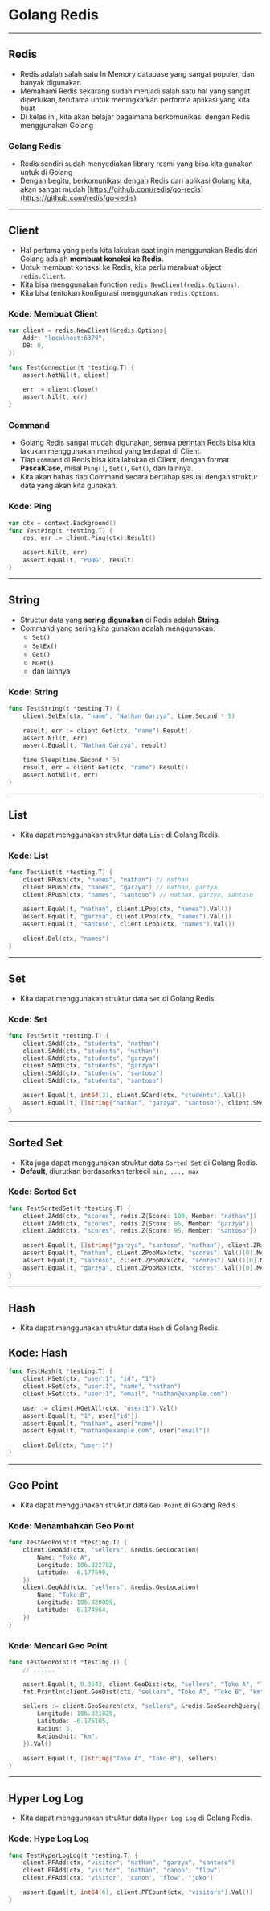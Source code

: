 # Golang Redis

---

## Redis

- Redis adalah salah satu In Memory database yang sangat populer, dan banyak digunakan
- Memahami Redis sekarang sudah menjadi salah satu hal yang sangat diperlukan, terutama untuk meningkatkan performa aplikasi yang kita buat
- Di kelas ini, kita akan belajar bagaimana berkomunikasi dengan Redis menggunakan Golang

### Golang Redis

- Redis sendiri sudah menyediakan library resmi yang bisa kita gunakan untuk di Golang
- Dengan begitu, berkomunikasi dengan Redis dari aplikasi Golang kita, akan sangat mudah [https://github.com/redis/go-redis](https://github.com/redis/go-redis)

---

## Client

- Hal pertama yang perlu kita lakukan saat ingin menggunakan Redis dari Golang adalah **membuat koneksi ke Redis.**
- Untuk membuat koneksi ke Redis, kita perlu membuat object `redis.Client`.
- Kita bisa menggunakan function `redis.NewClient(redis.Options)`.
- Kita bisa tentukan konfigurasi menggunakan `redis.Options`.

### Kode: Membuat Client

```go
var client = redis.NewClient(&redis.Options{
    Addr: "localhost:6379",
    DB: 0,
})

func TestConnection(t *testing.T) {
    assert.NotNil(t, client)

    err := client.Close()
    assert.Nil(t, err)
}
```

### Command

- Golang Redis sangat mudah digunakan, semua perintah Redis bisa kita lakukan menggunakan method yang terdapat di Client.
- Tiap `command` di Redis bisa kita lakukan di Client, dengan format **PascalCase**, misal `Ping()`, `Set()`, `Get()`, dan lainnya.
- Kita akan bahas tiap Command secara bertahap sesuai dengan struktur data yang akan kita gunakan.

### Kode: Ping

```go
var ctx = context.Background()
func TestPing(t *testing.T) {
    res, err := client.Ping(ctx).Result()

    assert.Nil(t, err)
    assert.Equal(t, "PONG", result)
}
```

---

## String

- Structur data yang **sering digunakan** di Redis adalah **String**.
- Command yang sering kita gunakan adalah menggunakan:
  - `Set()`
  - `SetEx()`
  - `Get()`
  - `MGet()`
  - dan lainnya

### Kode: String

```go
func TestString(t *testing.T) {
    client.SetEx(ctx, "name", "Nathan Garzya", time.Second * 5)

    result, err := client.Get(ctx, "name").Result()
    assert.Nil(t, err)
    assert.Equal(t, "Nathan Garzya", result)

    time.Sleep(time.Second * 5)
    result, err = client.Get(ctx, "name").Result()
    assert.NotNil(t, err)
}
```

---

## List

- Kita dapat menggunakan struktur data `List` di Golang Redis.

### Kode: List

```go
func TestList(t *testing.T) {
    client.RPush(ctx, "names", "nathan") // nathan
    client.RPush(ctx, "names", "garzya") // nathan, garzya
    client.RPush(ctx, "names", "santoso") // nathan, garzya, santoso

    assert.Equal(t, "nathan", client.LPop(ctx, "names").Val())
    assert.Equal(t, "garzya", client.LPop(ctx, "names").Val())
    assert.Equal(t, "santoso", client.LPop(ctx, "names").Val())

    client.Del(ctx, "names")
}
```

---

## Set

- Kita dapat menggunakan struktur data `Set` di Golang Redis.

### Kode: Set

```go
func TestSet(t *testing.T) {
    client.SAdd(ctx, "students", "nathan")
    client.SAdd(ctx, "students", "nathan")
    client.SAdd(ctx, "students", "garzya")
    client.SAdd(ctx, "students", "garzya")
    client.SAdd(ctx, "students", "santoso")
    client.SAdd(ctx, "students", "santoso")

    assert.Equal(t, int64(3), client.SCard(ctx, "students").Val())
    assert.Equal(t, []string{"nathan", "garzya", "santoso"}, client.SMembers(ctx, "students").Val())
}
```

---

## Sorted Set

- Kita juga dapat menggunakan struktur data `Sorted Set` di Golang Redis.
- **Default**, diurutkan berdasarkan terkecil `min, ..., max`

### Kode: Sorted Set

```go
func TestSortedSet(t *testing.T) {
    client.ZAdd(ctx, "scores", redis.Z{Score: 100, Member: "nathan"})
    client.ZAdd(ctx, "scores", redis.Z{Score: 85, Member: "garzya"})
    client.ZAdd(ctx, "scores", redis.Z{Score: 95, Member: "santoso"})

    assert.Equal(t, []string{"garzya", "santoso", "nathan"}, client.ZRange(ctx, "scores", 0, 2).Val())
    assert.Equal(t, "nathan", client.ZPopMax(ctx, "scores").Val()[0].Member)
    assert.Equal(t, "santoso", client.ZPopMax(ctx, "scores").Val()[0].Member)
    assert.Equal(t, "garzya", client.ZPopMax(ctx, "scores").Val()[0].Member)
}
```

---

## Hash

- Kita dapat menggunakan struktur data `Hash` di Golang Redis.

## Kode: Hash

```go
func TestHash(t *testing.T) {
    client.HSet(ctx, "user:1", "id", "1")
    client.HSet(ctx, "user:1", "name", "nathan")
    client.HSet(ctx, "user:1", "email", "nathan@example.com")

    user := client.HGetAll(ctx, "user:1").Val()
    assert.Equal(t, "1", user["id"])
    assert.Equal(t, "nathan", user["name"])
    assert.Equal(t, "nathan@example.com", user["email"])

    client.Del(ctx, "user:1")
}
```

---

## Geo Point

- Kita dapat menggunakan struktur data `Geo Point` di Golang Redis.

### Kode: Menambahkan Geo Point

```go
func TestGeoPoint(t *testing.T) {
    client.GeoAdd(ctx, "sellers", &redis.GeoLocation{
        Name: "Toko A",
        Longitude: 106.822702,
        Latitude: -6.177590,
    })
    client.GeoAdd(ctx, "sellers", &redis.GeoLocation{
        Name: "Toko B",
        Longitude: 106.820889,
        Latitude: -6.174964,
    })
}
```

### Kode: Mencari Geo Point

```go
func TestGeoPoint(t *testing.T) {
    // ......

    assert.Equal(t, 0.3543, client.GeoDist(ctx, "sellers", "Toko A", "Toko B", "km").Val())
    fmt.Println(client.GeoDist(ctx, "sellers", "Toko A", "Toko B", "km").Val())

    sellers := client.GeoSearch(ctx, "sellers", &redis.GeoSearchQuery{
        Longitude: 106.821825,
        Latitude: -6.175105,
        Radius: 5,
        RadiusUnit: "km",
    }).Val()

    assert.Equal(t, []string{"Toko A", "Toko B"}, sellers)
}
```

---

## Hyper Log Log

- Kita dapat menggunakan struktur data `Hyper Log Log` di Golang Redis.

### Kode: Hype Log Log

```go
func TestHyperLogLog(t *testing.T) {
    client.PFAdd(ctx, "visitor", "nathan", "garzya", "santoso")
    client.PFAdd(ctx, "visitor", "nathan", "canon", "flow")
    client.PFAdd(ctx, "visitor", "canon", "flow", "joko")

    assert.Equal(t, int64(6), client.PFCount(ctx, "visitors").Val())
}
```

